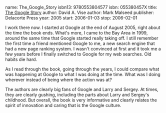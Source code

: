 name: The_Google_Story
isbn13: 9780553804577
isbn: 055380457X
title: [The Google Story](http://amzn.com/055380457X)
author: David A. Vise
author: Mark Malseed
publisher: Delacorte Press
year: 2005
start: 2006-01-03
stop: 2006-02-01

I work there now.  I started at Google at the end of August
2005, right about the time the book ends.  What's more, I came to
the Bay Area in 1999, around the same time that Google started
really taking off.  I still remember the first time a friend
mentioned Google to me, a new search engine that had a new page
ranking system.  I wasn't convinced at first and it took me a few
years before I finally switched to Google for my web searches.
Old habits die hard.

As I read through the book, going through the years, I could
compare what was happening at Google to what I was doing at the
time.  What was I doing wherever instead of being where the action
was at?

The authors are clearly big fans of Google and Larry and Sergey.
At times, they are clearly gushing, including the parts about Larry
and Sergey's childhood.  But overall, the book is very informative
and clearly relates the spirit of innovation and caring that is the
Google culture.
